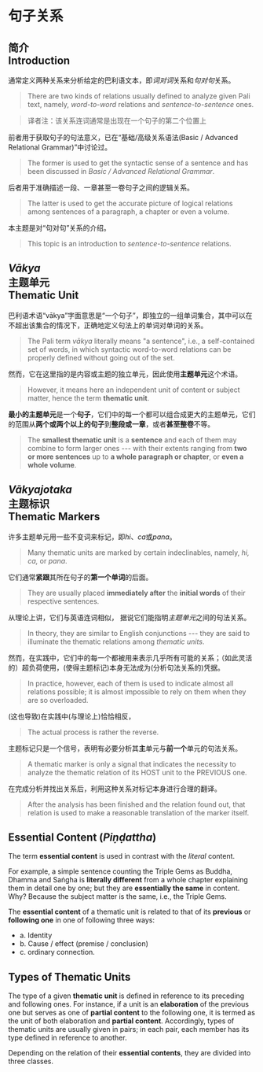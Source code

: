 # 句子关系
## **简介**<br>**Introduction**
通常定义两种关系来分析给定的巴利语文本，即*词对词*关系和*句对句*关系。
>There are two kinds of relations usually defined to analyze given Pali text, namely, *word-to-word* relations and *sentence-to-sentence* ones.

>译者注：该关系连词通常是出现在一个句子的第二个位置上

前者用于获取句子的句法意义，已在“基础/高级关系语法(Basic / Advanced Relational Grammar)”中讨论过。
>The former is used to get the syntactic sense of a sentence and has been discussed in *Basic / Advanced Relational Grammar*.

后者用于准确描述一段、一章甚至一卷句子之间的逻辑关系。
>The latter is used to get the accurate picture of logical relations among sentences of a paragraph, a chapter or even a volume.

本主题是对“句对句”关系的介绍。
>This topic is an introduction to *sentence-to-sentence* relations.

## *Vākya*<br>**主题单元**<br>**Thematic Unit**
巴利语术语“vākya”字面意思是“一个句子”，即独立的一组单词集合，其中可以在不超出该集合的情况下，正确地定义句法上的单词对单词的关系。
>The Pali term *vākya* literally means "a sentence", i.e., a self-contained set of words, in which syntactic word-to-word relations can be properly defined without going out of the set.

然而，它在这里指的是内容或主题的独立单元，因此使用**主题单元**这个术语。
>However, it means here an independent unit of content or subject matter, hence the term **thematic unit**.

**最小的主题单元**是一个**句子**，它们中的每一个都可以组合成更大的主题单元，它们的范围从**两个或两个以上的句子**到**整段或一章**，或者**甚至整卷**不等。
>The **smallest thematic unit** is a **sentence** and each of them may combine to form larger ones --- with their extents ranging from **two or more sentences** up to **a whole paragraph or chapter**, or **even a whole volume**.

## *Vākyajotaka*<br>**主题标识**<br>**Thematic Markers**

许多主题单元用一些不变词来标记，即*hi*、*ca*或*pana*。
>Many thematic units are marked by certain indeclinables, namely, *hi, ca,* or *pana*.

它们通常**紧跟**其所在句子的**第一个单词**的后面。
>They are usually placed **immediately after** the **initial words** of their respective sentences.

从理论上讲，它们与英语连词相似， 据说它们能指明*主题单元*之间的句法关系。
>In theory, they are similar to English conjunctions --- they are said to illuminate the thematic relations among *thematic units*.

然而，在实践中，它们中的每一个都被用来表示几乎所有可能的关系；（如此灵活的）超负荷使用，(使得主题标记)本身无法成为(分析句法关系的)凭据。
>In practice, however, each of them is used to indicate almost all relations possible; it is almost impossible to rely on them when they are so overloaded.

(这也导致)在实践中(与理论上)恰恰相反，
>The actual process is rather the reverse.

主题标记只是一个信号，表明有必要分析其**主**单元与**前一个**单元的句法关系。
>A thematic marker is only a signal that indicates the necessity to analyze the thematic relation of its HOST unit to the PREVIOUS one.

在完成分析并找出关系后，利用这种关系对标记本身进行合理的翻译。
>After the analysis has been finished and the relation found out, that relation is used to make a reasonable translation of the marker itself.

  
## **Essential Content** (*Piṇḍattha*)
The term **essential content** is used in contrast with the *literal* content.

For example, a simple sentence counting the Triple Gems as Buddha, Dhamma and Saṅgha is **literally different** from a whole chapter explaining them in detail one by one; but they are **essentially the same** in content. Why? Because the subject matter is the same, i.e., the Triple Gems.

The **essential content** of a thematic unit is related to that of its **previous** or **following one** in one of following three ways:
- a. Identity
- b. Cause / effect (premise / conclusion)
- c. ordinary connection.

## **Types of Thematic Units**
The type of a given **thematic unit** is defined in reference to its preceding and following ones. For instance, if a unit is an **elaboration** of the previous one but serves as one of **partial content** to the following one, it is termed as the unit of both elaboration and **partial content**. Accordingly, types of thematic units are usually given in pairs; in each pair, each member has its type defined in reference to another.

Depending on the relation of their **essential contents**, they are divided into three classes.